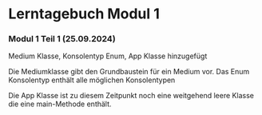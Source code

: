 # Lerntagebuch Modul 1

### Modul 1 Teil 1 (25.09.2024)

Medium Klasse, Konsolentyp Enum, App Klasse hinzugefügt

Die Mediumklasse gibt den Grundbaustein für ein
Medium vor.
Das Enum Konsolentyp enthält alle möglichen Konsolentypen

Die App Klasse ist zu diesem Zeitpunkt noch eine weitgehend leere Klasse die eine main-Methode enthält.

